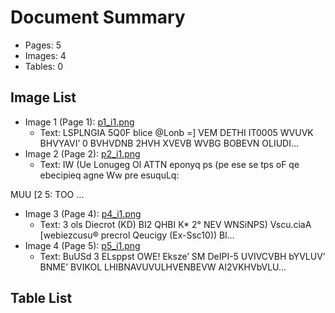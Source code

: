 # Document Summary

- Pages: 5
- Images: 4
- Tables: 0

## Image List

- Image 1 (Page 1): [p1_i1.png](pdf_images/p1_i1.png)
  - Text: LSPLNGIA 5Q0F blice @Lonb =]
VEM DETHI IT0005
WVUVK BHVYAVI’ 0 BVHVDNB 2HVH XVEVB WVBG
BOBEVN OLIUDI...
- Image 2 (Page 2): [p2_i1.png](pdf_images/p2_i1.png)
  - Text: IW (Ue Lonugeg Ol ATTN eponyq ps (pe ese se tps oF qe ebecipieq agne Ww pre esuquLq:

MUU [2 5: TOO ...
- Image 3 (Page 4): [p4_i1.png](pdf_images/p4_i1.png)
  - Text: 3
ols Diecrot (KD) BI2
QHBI K* 2° NEV
WNSiNPS) Vscu.ciaA
[webiezcusu® precrol Qeucigy (Ex-Ssc10))
Bl...
- Image 4 (Page 5): [p5_i1.png](pdf_images/p5_i1.png)
  - Text: BuUSd 3 ELsppst OWE! Eksze’ SM DeIPI-5
UVIVCVBH bYVLUV’ BNME’ BVIKOL LHIBNAVUVULHVENBEVW AI2VKHVbVLU...

## Table List

